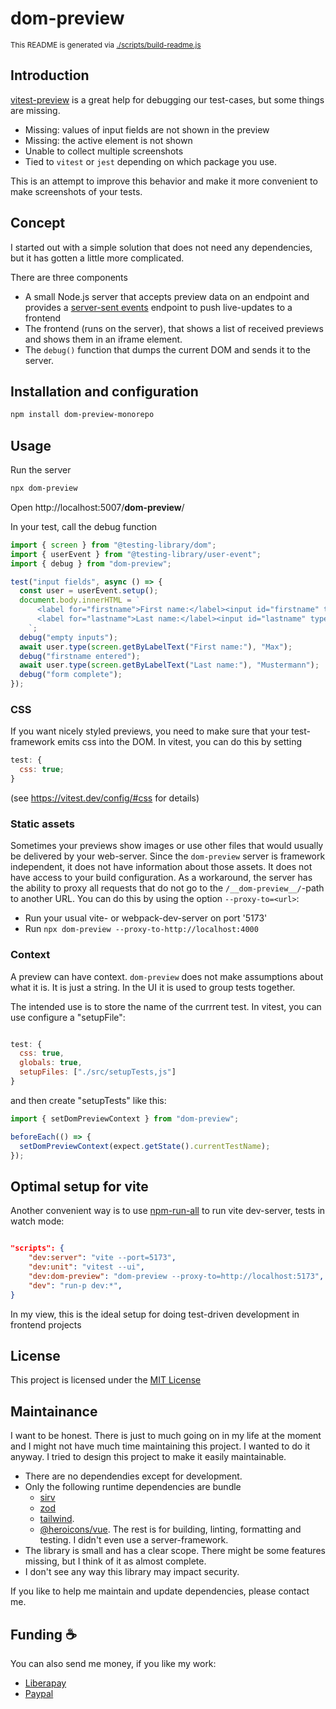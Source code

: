 # dom-preview

<sub>This README is generated via [./scripts/build-readme.js](./scripts/build-readme.js)</sub>

## Introduction

[vitest-preview](https://npmjs.com/package/vitest-preview) is a great help for debugging our test-cases, but some things are missing.

- Missing: values of input fields are not shown in the preview
- Missing: the active element is not shown
- Unable to collect multiple screenshots
- Tied to `vitest` or `jest` depending on which package you use.

This is an attempt to improve this behavior and make it more convenient to make screenshots of your tests.

## Concept

I started out with a simple solution that does not need any dependencies, but it has gotten a little more complicated.

There are three components

- A small Node.js server that accepts preview data on an endpoint and provides a [server-sent events](https://developer.mozilla.org/en-US/docs/Web/API/EventSource)
  endpoint to push live-updates to a frontend
- The frontend (runs on the server), that shows a list of received previews and shows them in an iframe element.
- The `debug()` function that dumps the current DOM and sends it to the server.

## Installation and configuration

```bash
npm install dom-preview-monorepo
```

## Usage

Run the server

```bash
npx dom-preview
```

Open http://localhost:5007/**dom-preview**/

In your test, call the debug function

```javascript
import { screen } from "@testing-library/dom";
import { userEvent } from "@testing-library/user-event";
import { debug } from "dom-preview";

test("input fields", async () => {
  const user = userEvent.setup();
  document.body.innerHTML = `
      <label for="firstname">First name:</label><input id="firstname" type="text" value="" />
      <label for="lastname">Last name:</label><input id="lastname" type="text" value="" />
    `;
  debug("empty inputs");
  await user.type(screen.getByLabelText("First name:"), "Max");
  debug("firstname entered");
  await user.type(screen.getByLabelText("Last name:"), "Mustermann");
  debug("form complete");
});
```

### CSS

If you want nicely styled previews, you need to make sure that your test-framework emits css into the DOM. In vitest, you
can do this by setting

```javascript
test: {
  css: true;
}
```

(see https://vitest.dev/config/#css for details)

### Static assets

Sometimes your previews show images or use other files that would usually be delivered by your web-server.
Since the `dom-preview` server is framework independent, it does not have information about those assets.
It does not have access to your build configuration.
As a workaround, the server has the ability to proxy all requests that do not go to the `/__dom-preview__/`-path
to another URL. You can do this by using the option `--proxy-to=<url>`:

- Run your usual vite- or webpack-dev-server on port '5173'
- Run `npx dom-preview --proxy-to-http://localhost:4000`

### Context

A preview can have context. `dom-preview` does not make assumptions about what it is. It is just a string.
In the UI it is used to group tests together.

The intended use is to store the name of the currrent test. In vitest, you can use configure a "setupFile":

```javascript

test: {
  css: true,
  globals: true,
  setupFiles: ["./src/setupTests,js"]
}

```

and then create "setupTests" like this:

```javascript
import { setDomPreviewContext } from "dom-preview";

beforeEach(() => {
  setDomPreviewContext(expect.getState().currentTestName);
});
```

## Optimal setup for vite

Another convenient way is to use [npm-run-all](https://npmjs.com/package/npm-run-all) to run vite dev-server, tests in watch mode:

```json

"scripts": {
    "dev:server": "vite --port=5173",
    "dev:unit": "vitest --ui",
    "dev:dom-preview": "dom-preview --proxy-to=http://localhost:5173",
    "dev": "run-p dev:*",
}

```

In my view, this is the ideal setup for doing test-driven development in frontend projects

## License

This project is licensed under the [MIT License](./LICENSE)

## Maintainance

I want to be honest. There is just to much going on in my life at the moment and I might not have much time maintaining this project.
I wanted to do it anyway. I tried to design this project to make it easily maintainable.

- There are no dependendies except for development.
- Only the following runtime dependencies are bundle
  - [sirv](https://npmjs.com/package/sirv)
  - [zod](https://npmjs.com/package/zod)
  - [tailwind](https://npmjs.com/package/tailwind).
  - [@heroicons/vue](https://npmjs.com/package/@heroicons/vue).
    The rest is for building, linting, formatting and testing. I didn't even use a server-framework.
- The library is small and has a clear scope. There might be some features missing, but I think of it as almost complete.
- I don't see any way this library may impact security.

If you like to help me maintain and update dependencies, please contact me.

## Funding :coffee:

You can also send me money, if you like my work:

- [Liberapay](https://de.liberapay.com/nils.knappmeier/)
- [Paypal](https://www.paypal.com/donate/?hosted_button_id=GB656ZSAEQEXN)
